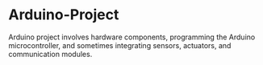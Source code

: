 # Arduino-Project
 
Arduino project involves hardware components, programming the Arduino microcontroller, and sometimes integrating sensors, actuators, and communication modules.
